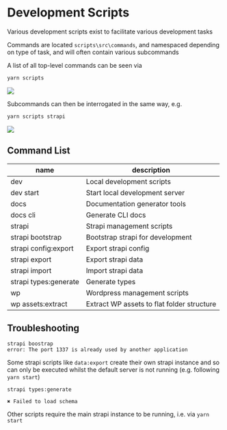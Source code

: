 # Development Scripts

Various development scripts exist to facilitate various development tasks

Commands are located `scripts\src\commands`, and namespaced depending on type of task, and will often contain various subcommands

A list of all top-level commands can be seen via

```sh
yarn scripts
```

![](images/dev-scripts-cli-1.png)

Subcommands can then be interrogated in the same way, e.g.

```sh
yarn scripts strapi
```

![](images/dev-scripts-cli-2.png)

## Command List

<!-- Generated via yarn scripts docs cli -->
<!-- begin generated content -->

| name                  | description                                |
| --------------------- | ------------------------------------------ |
| dev                   | Local development scripts                  |
| dev start             | Start local development server             |
| docs                  | Documentation generator tools              |
| docs cli              | Generate CLI docs                          |
| strapi                | Strapi management scripts                  |
| strapi bootstrap      | Bootstrap strapi for development           |
| strapi config:export  | Export strapi config                       |
| strapi export         | Export strapi data                         |
| strapi import         | Import strapi data                         |
| strapi types:generate | Generate types                             |
| wp                    | Wordpress management scripts               |
| wp assets:extract     | Extract WP assets to flat folder structure |

<!-- end generated content -->

## Troubleshooting

```
strapi boostrap
error: The port 1337 is already used by another application
```

Some strapi scripts like `data:export` create their own strapi instance and so can only be executed whilst the default server is not running (e.g. following `yarn start`)

```
strapi types:generate

✖ Failed to load schema
```

Other scripts require the main strapi instance to be running, i.e. via `yarn start`
